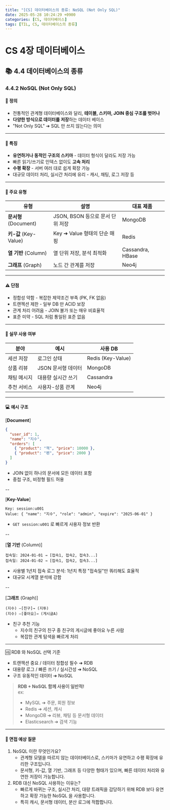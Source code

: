 ```yaml
---
title: "[CS] 데이터베이스의 종류: NoSQL (Not Only SQL)"
date: 2025-05-28 10:24:29 +0900
categories: [CS, 데이터베이스]
tags: [TIL, CS, 데이터베이스의 종류]
---
```

# CS 4장 데이터베이스
## 📚 4.4 데이터베이스의 종류

### 4.4.2 NoSQL (Not Only SQL)

#### 📘 정의
- 전통적인 관계형 데이터베이스와 달리, **테이블, 스키마, JOIN 중심 구조를 벗어나**
- **다양한 방식으로 데이터를 저장**하는 데이터 베이스
- "Not Only SQL" ➔ SQL 만 쓰지 않는다는 의미

---

#### 📌 특징

- **유연하거나 동적인 구조의 스키마** - 데이터 형식이 달라도 저장 가능
- 빠른 읽기/쓰기로 인덱스 없이도 **고속 처리**
- **수평 확장** - 서버 여러 대로 쉽게 확장 가능
- 대규모 데이터 처리, 실시간 처리에 유리 - 캐시, 채팅, 로그 저장 등

---

#### 🎯 주요 유형

| 유형              | 설명                      | 대표 제품            |
|-----------------|-------------------------|------------------|
| **문서형** (Document)  | JSON, BSON 등으로 문서 단위 저장 | MongoDB          |
| **키-값** (Key-Value) | Key ➔ Value 형태의 단순 매핑   | Redis            |
| **열 기반** (Column)   | 열 단위 저장, 분석 최적화         | Cassandra, HBase |
| **그래프** (Graph)     | 노드 간 관계를 저장             | Neo4j            |

---

#### ⚠️ 단점

- 정합성 약함 - 복잡한 제약조건 부족 (PK, FK 없음)
- 트랜젝션 제한 - 일부 DB 만 ACID 보장
- 관계 처리 어려움 - JOIN 불가 또는 매우 비효율적
- 표준 미약 - SQL 처럼 통일된 표준 없음

---

#### 🏢 실무 사용 여부

| 분야     | 예시           | 사용 DB             |
|--------|--------------|-------------------|
| 세션 저장  | 로그인 상태       | Redis (Key-Value) |
| 상품 리뷰  | JSON 문서형 데이터 | MongoDB           |
| 채팅 메시지 | 대용량 실시간 쓰기   | Cassandra         |
| 추천 서비스 | 사용자-상품 관계    | Neo4j             |

---

#### 💻 예시 구조

[**Document**]

```json
{
  "user_id": 1,
  "name": "지수",
  "orders": [
    { "product": "책", "price": 10000 },
    { "product": "펜", "price": 2000 }
  ]
}
```
- JOIN 없이 하나의 문서에 모든 데이터 포함
- 중첩 구조, 비정형 필드 허용

--

[**Key-Value**]

```plaintext
Key: session:u001
Value: { "name": "지수", "role": "admin", "expire": "2025-06-01" }
```

- `GET session:u001` 로 빠르게 사용자 정보 반환

--

[**열 기반** (Column)]

```plaintext
접속일: 2024-01-01 → [접속1, 접속2, 접속3...]
접속일: 2024-01-02 → [접속1, 접속2, 접속3...]
```

- 사용별 1년치 접속 로그 분석: 1년치 특정 "접속일"만 쿼리해도 효율적
- 대규모 시계열 분석에 강함

--

[**그래프** (Graph)]

```plaintext
(지수) —[친구]→ (지투)  
(지수) —[좋아요]→ (게시글A)
```

- 친구 추천 기능
  - 지수의 친구의 친구 중 친구의 게시글에 좋아요 누른 사람
  - 복잡한 관계 탐색을 빠르게 처리

---

🆚 RDB 와 NoSQL 선택 기준

- 트랜잭션 중요 / 데이터 정합성 필수 ➔ RDB
- 대용량 로그 / 빠른 쓰기 / 실시간성 ➔ NoSQL
- 구조 유동적인 데이터 ➔ NoSQL

> **RDB + NoSQL 함께 사용이 일반적!**   
> ex:
>   - MySQL ➔ 주문, 회원 정보
>   - Redis ➔ 세션, 캐시
>   - MongoDB ➔ 리뷰, 채팅 등 문서형 데이터
>   - Elasticsearch ➔ 검색 기능

---

#### 🎤 면접 예상 질문
1. NoSQL 이란 무엇인가요?
   - 관계형 모델을 따르지 않는 데이터베이스로, 스키마가 유연하고 수평 확장에 유리한 구조입니다.
   - 문서형, 키-값, 열 기반, 그래프 등 다양한 형태가 있으며, 빠른 데이터 처리와 유연한 저장이 가능합니다.
2. RDB 대신 NoSQL 사용하는 이유는?
   - 빠르게 바뀌는 구조, 실시간 처리, 대량 트래픽을 감당하기 위해 RDB 보다 유연하고 확장 가능한 NoSQL 을 사용합니다.
   - 특히 캐시, 문서형 데이터, 분산 로그에 적합합니다.
